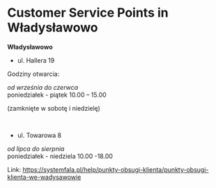 # Customer Service Points in Władysławowo


**Władysławowo**


* ul. Hallera 19


Godziny otwarcia:


*od września do czerwca*  
poniedziałek \- piątek 10\.00 – 15\.00


(zamknięte w sobotę i niedzielę)


 


* ul. Towarowa 8


*od lipca do sierpnia*  
poniedziałek \- niedziela 10\.00 \-18\.00




Link: https://systemfala.pl/help/punkty-obsugi-klienta/punkty-obsugi-klienta-we-wadysawowie
